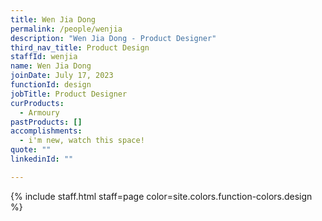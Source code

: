 ```yaml
---
title: Wen Jia Dong
permalink: /people/wenjia
description: "Wen Jia Dong - Product Designer"
third_nav_title: Product Design
staffId: wenjia
name: Wen Jia Dong
joinDate: July 17, 2023
functionId: design
jobTitle: Product Designer
curProducts:
  - Armoury
pastProducts: []
accomplishments:
  - i'm new, watch this space!
quote: ""
linkedinId: ""

---
```


{% include staff.html staff=page color=site.colors.function-colors.design %}
